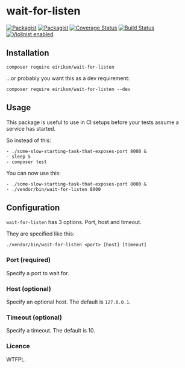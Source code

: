 # wait-for-listen


[![Packagist](https://img.shields.io/packagist/v/eiriksm/wait-for-listen.svg?maxAge=3600)](https://packagist.org/packages/eiriksm/wait-for-listen)
[![Packagist](https://img.shields.io/packagist/dt/eiriksm/wait-for-listen.svg?maxAge=3600)](https://packagist.org/packages/eiriksm/wait-for-listen)
[![Coverage Status](https://coveralls.io/repos/github/eiriksm/wait-for-listen/badge.svg?branch=master)](https://coveralls.io/github/eiriksm/wait-for-listen?branch=master)
[![Build Status](https://travis-ci.org/eiriksm/wait-for-listen.svg?branch=master)](https://travis-ci.org/eiriksm/wait-for-listen)
[![Violinist enabled](https://img.shields.io/badge/violinist-enabled-brightgreen.svg)](https://violinist.io)

## Installation

```
composer require eiriksm/wait-for-listen
```

...or probably you want this as a dev requirement:

```
composer require eiriksm/wait-for-listen --dev
```

## Usage

This package is useful to use in CI setups before your tests assume a service has started.

So instead of this:

```
- ./some-slow-starting-task-that-exposes-port 8000 &
- sleep 5
- composer test
```

You can now use this:

```
- ./some-slow-starting-task-that-exposes-port 8000 &
- ./vendor/bin/wait-for-listen 8000
```

## Configuration

`wait-for-listen` has 3 options. Port, host and timeout.

They are specified like this:

```
./vendor/bin/wait-for-listen <port> [host] [timeout]
```

### Port (required)

Specify a port to wait for.

### Host (optional)

Specify an optional host. The default is `127.0.0.1`.

### Timeout (optional)

Specify a timeout. The default is 10.

### Licence
WTFPL.
